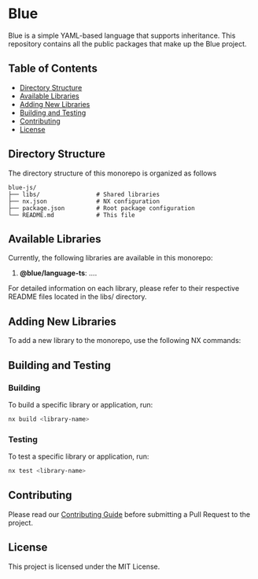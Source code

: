 # Blue

Blue is a simple YAML-based language that supports inheritance.
This repository contains all the public packages that make up the Blue project.

## Table of Contents

- [Directory Structure](#directory-structure)
- [Available Libraries](#available-libraries)
- [Adding New Libraries](#adding-new-libraries)
- [Building and Testing](#building-and-testing)
- [Contributing](#contributing)
- [License](#license)

## Directory Structure

The directory structure of this monorepo is organized as follows

```
blue-js/
├── libs/                # Shared libraries
├── nx.json              # NX configuration
├── package.json         # Root package configuration
└── README.md            # This file
```

## Available Libraries

Currently, the following libraries are available in this monorepo:

1. **@blue/language-ts**: ....

For detailed information on each library, please refer to their respective README files located in the libs/ directory.

## Adding New Libraries

To add a new library to the monorepo, use the following NX commands:

## Building and Testing

### Building

To build a specific library or application, run:

```bash
nx build <library-name>
```

### Testing

To test a specific library or application, run:

```bash
nx test <library-name>
```

## Contributing

Please read our [Contributing Guide](CONTRIBUTING.md) before submitting a Pull Request to the project.

## License

This project is licensed under the MIT License.
